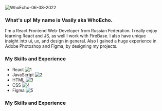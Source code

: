 ![WhoEcho-06-08-2022](https://user-images.githubusercontent.com/71073510/183250510-b5fcb914-72dc-42c6-a272-e0ff020c3fb5.png)




### What's up! My name is Vasily aka WhoEcho.
I'm a React Frontend Web-Developer from Russian Federation. I really enjoy learning React and JS, as well I work with FireBase. I also have unique insight into  ui, ux, and design in general. Also I gained a huge experience in Adobe Photoshop and Figma, by designing my projects.


### My Skills and Experience
* React ![1](https://img.shields.io/badge/React-20232A?style=for-the-badge&logo=react&logoColor=61DAFB)
* JavaScript ![2](https://img.shields.io/badge/JavaScript-323330?style=for-the-badge&logo=javascript&logoColor=F7DF1E)
* HTML ![3](https://img.shields.io/badge/HTML5-E34F26?style=for-the-badge&logo=html5&logoColor=white)
* CSS ![4](https://img.shields.io/badge/CSS3-1572B6?style=for-the-badge&logo=css3&logoColor=white)
* Figma ![5](https://img.shields.io/badge/Figma-F24E1E?style=for-the-badge&logo=figma&logoColor=white)


### My Skills and Experience













<!--
**vasilykhromykh/vasilykhromykh** is a ✨ _special_ ✨ repository because its `README.md` (this file) appears on your GitHub profile.

Here are some ideas to get you started:

- 🔭 I’m currently working on my Portfolio
- 🌱 I’m currently learning Typescript and React Fundamental Architecture
- 👯 I’m looking to collaborate on with experienced Senior React Developers


-->
